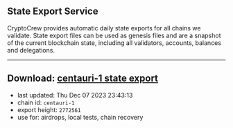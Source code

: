 ## State Export Service
CryptoCrew provides automatic daily state exports for all chains we validate. State export files can be used as genesis files and are a snapshot of the current blockchain state, including all validators, accounts, balances and delegations.

---
**Download: [centauri-1 state export](https://dl.ccvalidators.com/SERVICE/composable/centauri-1_export_2772561.json)**
---

- last updated: Thu Dec 07 2023 23:43:13
- chain id: `centauri-1`
- export height: `2772561`
- use for: airdrops, local tests, chain recovery
